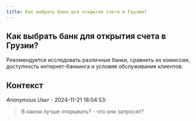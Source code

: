 ```yaml
---
title: Как выбрать банк для открытия счета в Грузии?
---
```


## Как выбрать банк для открытия счета в Грузии?

Рекомендуется исследовать различные банки, сравнить их комиссии, доступность интернет-банкинга и условия обслуживания клиентов.

## Контекст

_Anonymous User_ - 2024-11-21 18:04:53:

> В каком лучше открывать? - что они запросят?
